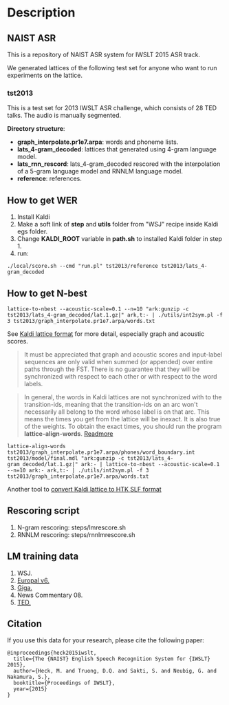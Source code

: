 # Description #
## NAIST ASR ##
This is a repository of NAIST ASR system for IWSLT 2015 ASR track.

We generated lattices of the following test set for
anyone who want to run experiments on the lattice.

### tst2013 ###
This is a test set for 2013 IWSLT ASR challenge, which consists of 28 TED
talks. The audio is manually segmented.

__Directory structure__:

* __graph_interpolate.pr1e7.arpa__: words and phoneme lists.
* __lats_4-gram_decoded__: lattices that generated using 4-gram language model.
* __lats_rnn_rescord__: lats_4-gram_decoded rescored with the interpolation of a 5-gram language model and RNNLM language model.
* __reference__: references.

## How to get WER ##
1. Install Kaldi
2. Make a soft link of __step__ and __utils__ folder from "WSJ" recipe inside Kaldi egs folder.
3. Change __KALDI_ROOT__ variable in __path.sh__ to installed Kaldi folder in step 1.
4. run:
```
./local/score.sh --cmd "run.pl" tst2013/reference tst2013/lats_4-gram_decoded
```

## How to get N-best ##
```
lattice-to-nbest --acoustic-scale=0.1 --n=10 "ark:gunzip -c tst2013/lats_4-gram_decoded/lat.1.gz|" ark,t:- | ./utils/int2sym.pl -f 3 tst2013/graph_interpolate.pr1e7.arpa/words.txt
```
See [Kaldi lattice format](http://kaldi.sourceforge.net/lattices.html) for more detail, especially graph and acoustic scores.

> It must be appreciated that graph and acoustic scores and input-label sequences are only valid when
> summed (or appended) over entire paths through the FST. There is no guarantee that they will be synchronized with respect to each other or with respect to the word labels.

> In general, the words in Kaldi lattices are not synchronized with to the transition-ids,
> meaning that the transition-ids on an arc won't necessarily all belong to the word whose label is on that arc.
> This means the times you get from the lattice will be inexact. It is also true of the weights. To obtain the exact times, you should run the program __lattice-align-words__.
> [Readmore](http://codingandlearning.blogspot.jp/2014/01/kaldi-lattices.html)

```
lattice-align-words tst2013/graph_interpolate.pr1e7.arpa/phones/word_boundary.int tst2013/model/final.mdl "ark:gunzip -c tst2013/lats_4-gram_decoded/lat.1.gz|" ark:- | lattice-to-nbest --acoustic-scale=0.1 --n=10 ark:- ark,t:- | ./utils/int2sym.pl -f 3 tst2013/graph_interpolate.pr1e7.arpa/words.txt
```

Another tool to [convert Kaldi lattice to HTK SLF format](https://gist.github.com/edobashira/5811963)

## Rescoring script ##
1. N-gram rescoring: steps/lmrescore.sh
2. RNNLM rescoring: steps/rnnlmrescore.sh


## LM training data ##
1. WSJ.
2. [Europal v6.](http://www.statmt.org/europarl/v6/)
3. [Giga.](https://catalog.ldc.upenn.edu/LDC2003T05)
4. News Commentary 08.
5. [TED.](https://github.com/truongdq/NAIST-ASR/blob/master/data/TED.txt)


## Citation ##
If you use this data for your research, please cite the following paper:
```
@inproceedings{heck2015iwslt,
  title={The {NAIST} English Speech Recognition System for {IWSLT} 2015},
  author={Heck, M. and Truong, D.Q. and Sakti, S. and Neubig, G. and Nakamura, S.},
  booktitle={Proceedings of IWSLT},
  year={2015}
}

```
